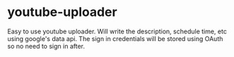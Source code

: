 # youtube-uploader
Easy to use youtube uploader. Will write the description, schedule time, etc using google's data api. The sign in credentials will be stored using OAuth so no need to sign in after.
